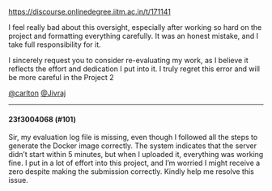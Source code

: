 https://discourse.onlinedegree.iitm.ac.in/t/171141

I feel really bad about this oversight, especially after working so hard on the project and formatting everything carefully. It was an honest mistake, and I take full responsibility for it.</p>
<p>I sincerely request you to consider re-evaluating my work, as I believe it reflects the effort and dedication I put into it. I truly regret this error and will be more careful in the Project 2</p>
<p><a class="mention" href="/u/carlton">@carlton</a> <a class="mention" href="/u/jivraj">@Jivraj</a></p><hr>

<h4>23f3004068 (#101)</h4>
<p>Sir, my evaluation log file is missing, even though I followed all the steps to generate the Docker image correctly. The system indicates that the server didn’t start within 5 minutes, but when I uploaded it, everything was working fine. I put in a lot of effort into this project, and I’m worried I might receive a zero despite making the submission correctly. Kindly help me resolve this issue.